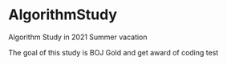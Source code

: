 # AlgorithmStudy
Algorithm Study in 2021 Summer vacation

The goal of this study is BOJ Gold
and get award of coding test
